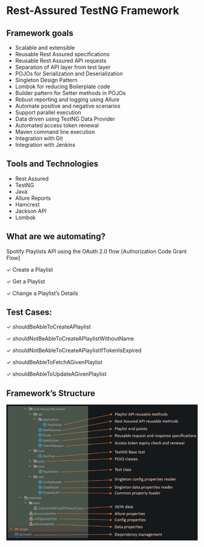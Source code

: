 # Rest-Assured TestNG Framework

## Framework goals
- Scalable and extensible
- Reusable Rest Assured specifications
- Reusable Rest Assured API requests
- Separation of API layer from test layer
- POJOs for Serialization and Deserialization
- Singleton Design Pattern
- Lombok for reducing Boilerplate code
- Builder pattern for Setter methods in POJOs
- Robust reporting and logging using Allure
- Automate positive and negative scenarios
- Support parallel execution
- Data driven using TestNG Data Provider
- Automated access token renewal
- Maven command line execution
- Integration with Git
- Integration with Jenkins

## Tools and Technologies

- Rest Assured
- TestNG
- Java
- Allure Reports
- Hamcrest
- Jackson API
- Lombok

## What are we automating?

Spotify Playlists API using the OAuth 2.0 flow [Authorization Code Grant Flow]

&check; Create a Playlist

&check; Get a Playlist

&check; Change a Playlist’s Details

## Test Cases:

&check; shouldBeAbleToCreateAPlaylist

&check; shouldNotBeAbleToCreateAPlaylistWithoutName

&check; shouldNotBeAbleToCreateAPlaylistIfTokenIsExpired

&check; shouldBeAbleToFetchAGivenPlaylist

&check; shouldBeAbleToUpdateAGivenPlaylist

## Framework’s Structure
![img.png](img.png)